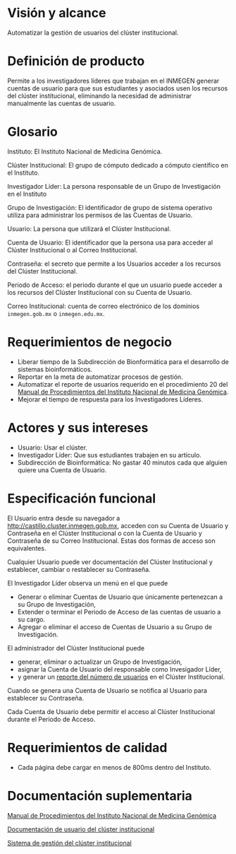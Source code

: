 # Visión y alcance

Automatizar la gestión de usuarios del clúster institucional.

# Definición de producto

Permite a los investigadores líderes que trabajan en el INMEGEN
generar cuentas de usuario para que sus estudiantes y asociados
usen los recursos del clúster institucional,
eliminando la necesidad de administrar manualmente las cuentas de usuario.

# Glosario

Instituto: El Instituto Nacional de Medicina Genómica.

Clúster Institucional: El grupo de cómputo dedicado a cómputo científico en el Instituto.

Investigador Líder: La persona responsable de un Grupo de Investigación en el Instituto

Grupo de Investigación: El identificador de grupo de sistema operativo utiliza para administrar los permisos de las Cuentas de Usuario.

Usuario: La persona que utilizará el Clúster Institucional.

Cuenta de Usuario: El identificador que la persona usa para acceder al Clúster Institucional o al Correo Institucional.

Contraseña: el secreto que permite a los Usuarios acceder a los recursos del Clúster Institucional.

Periodo de Acceso: el periodo durante el que un usuario puede acceder a los recursos del Clúster Institucional con su Cuenta de Usuario.

Correo Institucional: cuenta de correo electrónico de los dominios `inmegen.gob.mx` o `inmegen.edu.mx`.

# Requerimientos de negocio

- Liberar tiempo de la Subdirección de Bionformática para el desarrollo de sistemas bioinformáticos.
- Reportar en la meta de automatizar procesos de gestión.
- Automatizar el reporte de usuarios requerido en el procedimiento 20 del [Manual de Procedimientos del Instituto Nacional de Medicina Genómica][manual].
- Mejorar el tiempo de respuesta para los Investigadores Líderes.

# Actores y sus intereses

- Usuario: Usar el clúster.
- Investigador Líder: Que sus estudiantes trabajen en su artículo.
- Subdirección de Bioinformática: No gastar 40 minutos cada que alguien quiere una Cuenta de Usuario.

# Especificación funcional

El Usuario entra desde su navegador a <http://castillo.cluster.inmegen.gob.mx>,
acceden con su Cuenta de Usuario y Contraseña en el Clúster Institucional
o con la Cuenta de Usuario y Contraseña de su Correo Institucional.
Estas dos formas de acceso son equivalentes.

Cualquier Usuario puede ver documentación del Clúster Institucional
y establecer, cambiar o restablecer su Contraseña.

El Investigador Líder observa un menú en el que puede
- Generar o eliminar Cuentas de Usuario que únicamente pertenezcan a su Grupo de Investigación,
- Extender o terminar el Periodo de Acceso de las cuentas de usuario a su cargo.
- Agregar o eliminar el acceso de Cuentas de Usuario a su Grupo de Investigación.

El administrador del Clúster Institucional puede
- generar, eliminar o actualizar un Grupo de Investigación,
- asignar la Cuenta de Usuario del responsable como Invesigador Líder,
- y generar un [reporte del número de usuarios][manual] en el Clúster Institucional.

Cuando se genera una Cuenta de Usuario se notifica al Usuario para establecer su Contraseña.

Cada Cuenta de Usuario debe permitir el acceso al Clúster Institucional durante el Periodo de Acceso.

# Requerimientos de calidad

- Cada página debe cargar en menos de 800ms dentro del Instituto.

# Documentación suplementaria

[Manual de Procedimientos del Instituto Nacional de Medicina Genómica][manual]

[manual]: http://www.inmegen.gob.mx/media/filer_public/e0/21/e021bb2a-0863-49ae-a75a-43cb524c4085/manual_procedimientos_inmegen_2018_18oct18_ni.pdf

[Documentación de usuario del clúster institucional](# "Esta documentación aún no existe")

[Sistema de gestión del clúster institucional](https://github.com/xihh87/cluster/)
